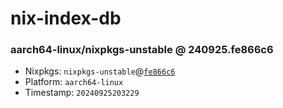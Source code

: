 # nix-index-db
### aarch64-linux/nixpkgs-unstable @ 240925.fe866c6
- Nixpkgs: `nixpkgs-unstable`@[`fe866c6`](https://github.com/NixOS/nixpkgs/commit/fe866c653c24adf1520628236d4e70bbb2fdd949)
- Platform: `aarch64-linux`
- Timestamp: `20240925203229`
